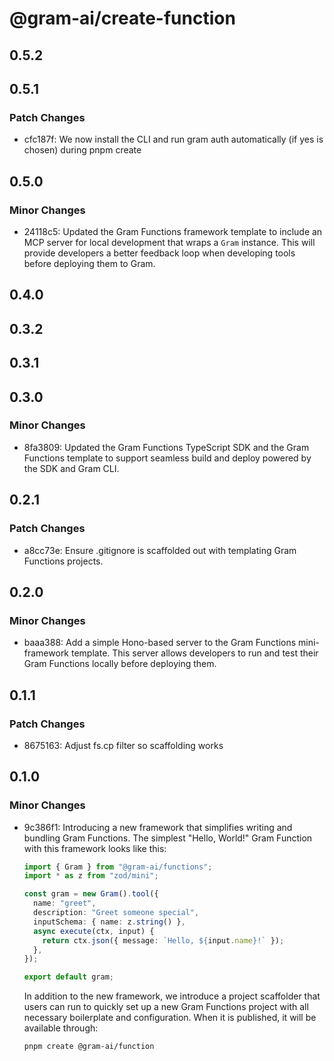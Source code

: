 # @gram-ai/create-function

## 0.5.2

## 0.5.1

### Patch Changes

- cfc187f: We now install the CLI and run gram auth automatically (if yes is chosen) during pnpm create

## 0.5.0

### Minor Changes

- 24118c5: Updated the Gram Functions framework template to include an MCP server for local
  development that wraps a `Gram` instance. This will provide developers a better
  feedback loop when developing tools before deploying them to Gram.

## 0.4.0

## 0.3.2

## 0.3.1

## 0.3.0

### Minor Changes

- 8fa3809: Updated the Gram Functions TypeScript SDK and the Gram Functions template to
  support seamless build and deploy powered by the SDK and Gram CLI.

## 0.2.1

### Patch Changes

- a8cc73e: Ensure .gitignore is scaffolded out with templating Gram Functions projects.

## 0.2.0

### Minor Changes

- baaa388: Add a simple Hono-based server to the Gram Functions mini-framework template.
  This server allows developers to run and test their Gram Functions locally
  before deploying them.

## 0.1.1

### Patch Changes

- 8675163: Adjust fs.cp filter so scaffolding works

## 0.1.0

### Minor Changes

- 9c386f1: Introducing a new framework that simplifies writing and bundling Gram Functions.
  The simplest "Hello, World!" Gram Function with this framework looks like this:

  ```typescript
  import { Gram } from "@gram-ai/functions";
  import * as z from "zod/mini";

  const gram = new Gram().tool({
    name: "greet",
    description: "Greet someone special",
    inputSchema: { name: z.string() },
    async execute(ctx, input) {
      return ctx.json({ message: `Hello, ${input.name}!` });
    },
  });

  export default gram;
  ```

  In addition to the new framework, we introduce a project scaffolder that users
  can run to quickly set up a new Gram Functions project with all necessary
  boilerplate and configuration. When it is published, it will be available
  through:

  ```
  pnpm create @gram-ai/function
  ```
